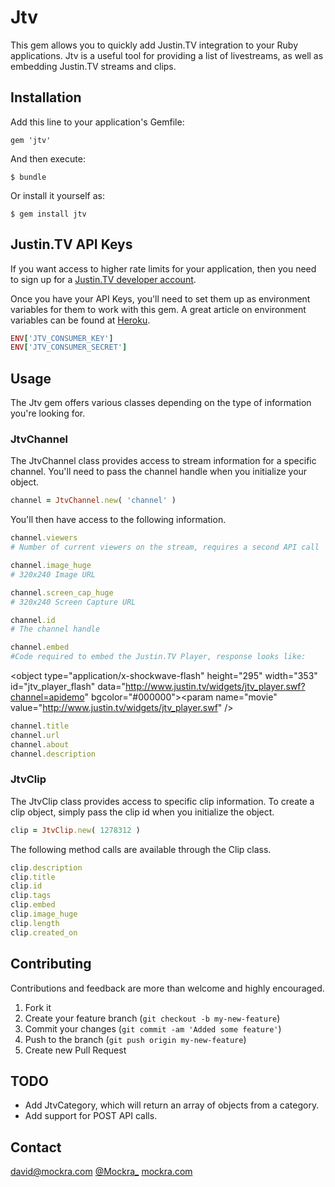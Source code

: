 # Jtv

This gem allows you to quickly add Justin.TV integration to your Ruby applications. Jtv is a useful tool for providing a list of livestreams, as well as embedding Justin.TV streams and clips.

## Installation

Add this line to your application's Gemfile:

    gem 'jtv'

And then execute:

    $ bundle

Or install it yourself as:

    $ gem install jtv

## Justin.TV API Keys

If you want access to higher rate limits for your application, then you
need to sign up for a [Justin.TV developer account](http://www.justin.tv/developer/activate).

Once you have your API Keys, you'll need to set them up as environment
variables for them to work with this gem. A great article on environment
variables can be found at [Heroku](https://devcenter.heroku.com/articles/config-vars).

``` ruby
ENV['JTV_CONSUMER_KEY']
ENV['JTV_CONSUMER_SECRET']
```

## Usage

The Jtv gem offers various classes depending on the type of information
you're looking for.

### JtvChannel
The JtvChannel class provides access to stream information for a
specific channel. You'll need to pass the channel handle when you
initialize your object.

```ruby
channel = JtvChannel.new( 'channel' )
```

You'll then have access to the following information.

```ruby
channel.viewers
# Number of current viewers on the stream, requires a second API call

channel.image_huge
# 320x240 Image URL

channel.screen_cap_huge
# 320x240 Screen Capture URL

channel.id
# The channel handle

channel.embed
#Code required to embed the Justin.TV Player, response looks like:
```

<object type="application/x-shockwave-flash" height="295" width="353" id="jtv_player_flash" data="http://www.justin.tv/widgets/jtv_player.swf?channel=apidemo&quot; bgcolor="#000000"><param name="allowFullScreen" value="true" /><param name="allowscriptaccess" value="always" /><param name="movie" value="http://www.justin.tv/widgets/jtv_player.swf&quot; /><param name="flashvars" value="channel=apidemo&auto_play=false&start_volume=25" /></object>

```ruby
channel.title
channel.url
channel.about
channel.description
```

### JtvClip
The JtvClip class provides access to specific clip information. To
create a clip object, simply pass the clip id when you initialize the
object.

```ruby
clip = JtvClip.new( 1278312 )
```

The following method calls are available through the Clip class.

```ruby
clip.description
clip.title
clip.id
clip.tags
clip.embed
clip.image_huge
clip.length
clip.created_on
```

## Contributing

Contributions and feedback are more than welcome and highly encouraged.

1. Fork it
2. Create your feature branch (`git checkout -b my-new-feature`)
3. Commit your changes (`git commit -am 'Added some feature'`)
4. Push to the branch (`git push origin my-new-feature`)
5. Create new Pull Request

## TODO

* Add JtvCategory, which will return an array of objects from a category.
* Add support for POST API calls.

## Contact

[david@mockra.com](mailto:david@mockra.com)
[@Mockra_](http://twitter.com/#!/mockra_)
[mockra.com](http://mockra.com)
